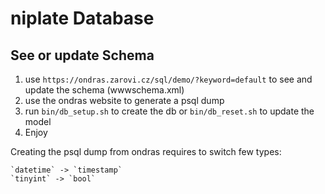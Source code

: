 # niplate Database

## See or update Schema

1. use `https://ondras.zarovi.cz/sql/demo/?keyword=default` to see and update the schema (wwwschema.xml)
2. use the ondras website to generate a psql dump
3. run `bin/db_setup.sh` to create the db or `bin/db_reset.sh` to update the model
4. Enjoy

Creating the psql dump from ondras requires to switch few types:
```
`datetime` -> `timestamp`
`tinyint` -> `bool`
```
